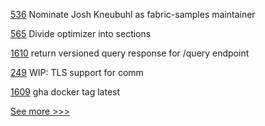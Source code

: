 
[536](https://github.com/hyperledger/fabric-samples/pull/536) Nominate Josh Kneubuhl as fabric-samples maintainer

[565](https://github.com/hyperledger-labs/solang/pull/565) Divide optimizer into sections

[1610](https://github.com/hyperledger/iroha/pull/1610) return versioned query response for /query endpoint

[249](https://github.com/hyperledger-labs/orion-server/pull/249) WIP: TLS support for comm

[1609](https://github.com/hyperledger/iroha/pull/1609) gha docker tag latest


[See more >>>](https://start-here.hyperledger.org/pull-requests)
